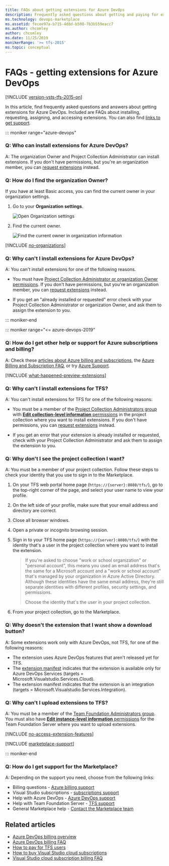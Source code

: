 ```yaml
---
title: FAQs about getting extensions for Azure DevOps
description: Frequently asked questions about getting and paying for extensions for Azure DevOps
ms.technology: devops-marketplace
ms.assetid: fecee97a-b715-4d8d-b500-7b3b559eacc7
ms.author: chcomley
author: chcomley
ms.date: 11/25/2019
monikerRange: '>= tfs-2015'
ms.topic: conceptual
---
```


# FAQs - getting extensions for Azure DevOps

[!INCLUDE [version-vsts-tfs-2015-on](../boards/includes/version-vsts-tfs-2015-on.md)]

In this article, find frequently asked questions and answers about getting extensions for Azure DevOps. Included are FAQs about installing, requesting, assigning, and accessing extensions. You can also find [links to get support](#q-how-do-i-get-support-for-the-marketplace).

::: moniker range="azure-devops"

### Q: Who can install extensions for Azure DevOps?

A: The organization Owner and Project Collection Administrator can install extensions. If you don't have permissions, but you're an organization member,
you can [request extensions](request-extensions.md) instead.

<a name="find-owner"></a>

### Q: How do I find the organization Owner?

If you have at least Basic access, you can find the current owner in your organization settings.

1.  Go to your **Organization settings**.

    ![Open Organization settings](../media/settings/open-admin-settings-vert.png)

2.  Find the current owner.

    ![Find the current owner in organization information](../media/find-organization-owner.png)

<a name="no-organizations"></a>

[!INCLUDE [no-organizations](../organizations/billing/includes/qa-no-organizations.md)]

### Q: Why can't I install extensions for Azure DevOps?

A: You can't install extensions for one of the following reasons.

<a name="no-permissions"></a>

* You must have [Project Collection Administrator or organization Owner permissions](../organizations/security/lookup-organization-owner-admin.md).
  If you don't have permissions, but you're an organization member, you can [request extensions](request-extensions.md) instead.

<a name="no-assignment"></a>

* If you get an "already installed or requested" error check with your Project Collection Administrator
  or organization Owner, and ask them to assign the extension to you.

::: moniker-end

::: moniker range="<= azure-devops-2019"

<!-- BEGINSECTION class="m-qanda" -->

<a name="difference"></a>

### Q: How do I get other help or support for Azure subscriptions and billing?

A: Check these [articles about Azure billing and subscriptions](https://azure.microsoft.com/documentation/articles/?tag=billing),
the [Azure Billing and Subscription FAQ](https://azure.microsoft.com/documentation/articles/billing-subscription-faq/),
or try [Azure Support](https://azure.microsoft.com/support/options/).

[!INCLUDE [what-happened-preview-extensions](../includes/qa-what-happened-preview-extensions.md)]

<!-- ENDSECTION -->

<!-- BEGINSECTION class="m-qanda" -->

<a name="no-install"></a>

### Q: Why can't I install extensions for TFS?

A: You can't install extensions for TFS for one of the following reasons:

* You must be a member of the [Project Collection Administrators group](../organizations/security/set-project-collection-level-permissions.md)
  with [**Edit collection-level information** permissions](../organizations/security/permissions.md#collection) in the project collection where you want to install extensions. If you don't have permissions, you can [request extensions](./how-to/request-tfs-extensions.md) instead.

* If you get an error that your extension is already installed or requested, check with your Project Collection Administrator and ask them to assign the extension to you.

    <!-- image placeholder -->

<a name="no-team-project collection"></a>

### Q: Why don't I see the project collection I want?

A: You must be a member of your project collection.
Follow these steps to check your identity that you use
to sign in to the Marketplace.

1.  On your TFS web portal home page (`https://{server}:8080/tfs/`),
    go to the top-right corner of the page, and select your user name to view your profile.
2.  On the left side of your profile, make sure that your email address and directory are correct.
3.  Close all browser windows.
4.  Open a private or incognito browsing session.
5.  Sign in to your TFS home page (`https://{server}:8080/tfs/`)
    with the identity that's a user in the project collection
    where you want to install the extension.

    > If you're asked to choose "work or school organization" or
    > "personal account", this means you used an email address
    > that's the same for a Microsoft account and a "work or school account"
    > that's managed by your organization in Azure Active Directory.
    > Although these identities have the same email address,
    > they're still separate identities with different profiles,
    > security settings, and permissions.
    >
    > Choose the identity that's the user in your project collection.

6.  From your project collection, go to the Marketplace.

<a name="no-download"></a>

### Q: Why doesn't the extension that I want show a download button?

A: Some extensions work only with Azure DevOps, not TFS, for one of the following reasons:

* The extension uses Azure DevOps features that aren't released yet for TFS.
* The [extension manifest](../extend/develop/manifest.md) indicates that the extension
  is available only for Azure DevOps Services (targets = Microsoft.Visualstudio.Services.Cloud).
* The extension manifest indicates that the extension is an integration (targets = Microsoft.Visualstudio.Services.Integration).

<a name="no-upload"></a>

### Q: Why can't I upload extensions to TFS?

A: You must be a member of the
[Team Foundation Administrators group](/azure/devops/server/admin/add-administrator#add-a-user-to-the-server-administrators-group). You must also have [**Edit instance-level information** permissions](../organizations/security/permissions.md#server)
for the Team Foundation Server where you want to upload extensions.

<a name="extension-access"></a>

[!INCLUDE [no-access-extension-features](../includes/qa-no-access-extension-features.md)]

<!-- ENDSECTION -->

<a name="get-support"></a>

[!INCLUDE [marketplace-support](includes/qa-marketplace-support.md)]

::: moniker-end

### Q: How do I get support for the Marketplace?

A: Depending on the support you need, choose from the following links:

* Billing questions - [Azure billing support](https://portal.azure.com/#blade/Microsoft_Azure_Support/HelpAndSupportBlade)
* Visual Studio subscriptions - [subscriptions support](https://visualstudio.microsoft.com/subscriptions/support)
* Help with Azure DevOps - [Azure DevOps support](https://azure.microsoft.com/support/devops/)
* Help with Team Foundation Server - [TFS support](https://visualstudio.microsoft.com/team-services/tfs_support)
* General Marketplace help - [Contact the Marketplace team](mailto:vsmarketplace@microsoft.com)

## Related articles

* [Azure DevOps billing overview](../organizations/billing/overview.md)
* [Azure DevOps billing FAQ](../organizations/billing/billing-faq.md)
* [How to pay for TFS users](../organizations/billing/buy-access-tfs-test-hub.md)
* [How to buy Visual Studio cloud subscriptions](/visualstudio/subscriptions/vscloud-overview)
* [Visual Studio cloud subscription billing FAQ](/visualstudio/subscriptions/vscloud-billing-faq)
